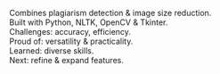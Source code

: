 Combines plagiarism detection & image size reduction.<br>
Built with Python, NLTK, OpenCV & Tkinter.<br>
Challenges: accuracy, efficiency.<br>
Proud of: versatility & practicality.<br>
Learned: diverse skills.<br>
Next: refine & expand features.<br>
